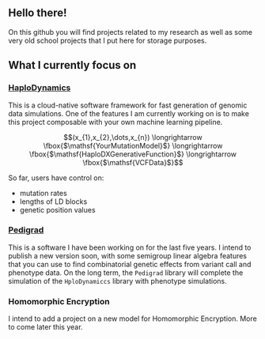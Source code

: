 ## Hello there!
On this github you will find projects related to my research as well as some very old school projects that I put here for storage purposes.

## What I currently focus on

### [HaploDynamics](https://github.com/remytuyeras/HaploDynamics)
This is a cloud-native software framework for fast generation of genomic data simulations. One of the features I am currently working on is to make this project composable with your own machine learning pipeline. 

$$(x_{1},x_{2},\dots,x_{n}) \longrightarrow \fbox{$\mathsf{YourMutationModel}$} \longrightarrow \fbox{$\mathsf{HaploDXGenerativeFunction}$} \longrightarrow \fbox{$\mathsf{VCFData}$}$$

So far, users have control on:
- mutation rates
- lengths of LD blocks
- genetic position values

### [Pedigrad](https://github.com/remytuyeras/pedigrad-library)
This is a software I have been working on for the last five years. I intend to publish a new version soon, with some semigroup linear algebra features that you can use to find combinatorial genetic effects from variant call and phenotype data. On the long term, the ```Pedigrad``` library will complete the simulation of the ```HploDynamiccs``` library with phenotype simulations.

### Homomorphic Encryption
I intend to add a project on a new model for Homomorphic Encryption. More to come later this year.


